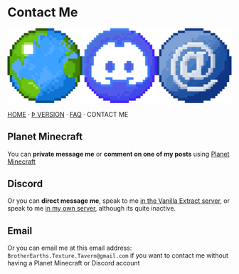 # Contact Me

![Banner](/assets/banner_contact_x30.png)

[HOME](/) · [Þ VERSION](/contact) · [FAQ](/faq) · CONTACT ME

## Planet Minecraft
You can **private message me** or **comment on one of my posts** using [Planet Minecraft](https://www.planetminecraft.com/member/brotherearth967_-ve/)

## Discord
Or you can **direct message me**, speak to me [in the Vanilla Extract server](https://discord.gg/av85z28), or speak to me [in my own server](https://discord.gg/fg6R9Uj), although its quite inactive.

## Email
Or you can email me at this email address: `BrotherEarths.Texture.Tavern@gmail.com` if you want to contact me without having a Planet Minecraft or Discord account
